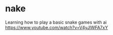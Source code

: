 # nake
Learning how to play a basic snake games with ai
https://www.youtube.com/watch?v=V4yJlWFA7xY
